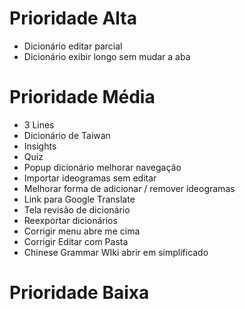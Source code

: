 # Prioridade Alta

- Dicionário editar parcial
- Dicionário exibir longo sem mudar a aba

# Prioridade Média

- 3 Lines
- Dicionário de Taiwan
- Insights
- Quiz
- Popup dicionário melhorar navegação
- Importar ideogramas sem editar
- Melhorar forma de adicionar / remover ideogramas
- Link para Google Translate
- Tela revisão de dicionário
- Reexportar dicionários
- Corrigir menu abre me cima
- Corrigir Editar com Pasta
- Chinese Grammar WIki abrir em simplificado

# Prioridade Baixa
